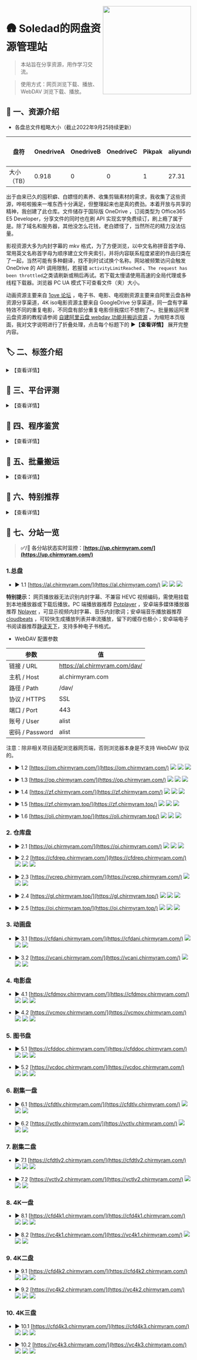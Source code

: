<img align="right" width="240" src="https://gcore.jsdelivr.net/gh/ChirmyRam/ChirmyRam-OneDrive-Repository/odlogo.png">

# 🛖 Soledad的网盘资源管理站

> 本站旨在分享资源，用作学习交流。

> 使用方式：网页浏览下载、播放、WebDAV 浏览下载、播放。

## 🎤 一、资源介绍

- 各盘总文件粗略大小（截止2022年9月25持续更新）

|盘符|OnedriveA|OnedriveB|OnedriveC|Pikpak|aliyundrive|待添加|待添加|待添加|待添加|
|-|-|-|-|-|-|-|-|-|-|
|大小（TB）|0.918|0|0|1|27.31|0|0|0|0|

出于由来已久的囤积癖、白嫖怪的素养、收集剪辑素材的需求，我收集了这些资源，哗啦啦搬来一堆东西十分满足，但整理起来也是真的费劲。本着开放与共享的精神，我创建了此仓库。文件储存于国际版 OneDrive ，订阅类型为 Office365 E5 Developer，分享文件的同时也在刷 API 实现玄学免费续订，刷上瘾了属于是。除了域名和服务器，其他没怎么花钱，老白嫖怪了，当然所花的精力没法估量。

影视资源大多为内封字幕的 mkv 格式，为了方便浏览，以中文名称拼音首字母、常用英文名称首字母为顺序建立文件夹索引，并将内容联系程度紧密的作品归类在了一起，当然可能有多种翻译，找不到时试试换个名称。网站被频繁访问会触发 OneDrive 的 API 调用限制，若报错 `activityLimitReached` 、`The request has been throttled`之类请刷新或稍后再试。若下载太慢请使用高速的全局代理或多线程下载器。浏览器 PC UA 模式下可查看文件（夹）大小。

动画资源主要来自 [1ove 论坛](https://www.qian.blue/archives/1ove-club.html) ，电子书、电影、电视剧资源主要来自阿里云盘各种资源分享渠道，4K iso电影资源主要来自 GoogleDrive 分享渠道，同一盘有字幕特效不同的重复电影，不同盘有部分重复电影但我摆烂不想剔了~。批量搬运阿里云盘资源的教程请参阅 [自建阿里云盘 webdav 功能并搬运资源](https://www.chirmyram.top/archives/aliyunwebdav) 。为缩短本页版面，我对文字说明进行了折叠处理，点击每个标题下的 **▶【查看详情】** 展开完整内容。

## 🏷️ 二、标签介绍

<details>
  <summary>【查看详情】</summary>

### 1. 盘符介绍

不同的OneDrive目录程序所能挂载账户数量不尽相同，而我又不忍舍弃，所以部分网站同时挂载了九个盘，部分只挂载了一个盘。当然 **Root** 这个盘符是对网站整体九个盘抽象而言的，并不存在这样一个OneDrive账户。

- ![](https://img.shields.io/badge/Root-orange) 总盘 ：同时挂载以下就九个盘。
- ![](https://img.shields.io/badge/Rep-orange) 仓库盘 ：存放杂七杂八的资源。
- ![](https://img.shields.io/badge/Ani-orange) 动画盘 ：存放动画。
- ![](https://img.shields.io/badge/Mov-orange) 电影盘 ：存放电影、纪录片。
- ![](https://img.shields.io/badge/Doc-orange) 图书盘 ：存放电子书。
- ![](https://img.shields.io/badge/Tlv1-orange) 剧集一盘 ：存放亚洲电视剧。
- ![](https://img.shields.io/badge/Tlv2-orange) 剧集二盘 ：存放欧美电视剧。
- ![](https://img.shields.io/badge/4K1-orange) 4K一盘 ：存放 4K iso 电影。
- ![](https://img.shields.io/badge/4K2-orange) 4K二盘 ：存放 4K iso 电影。
- ![](https://img.shields.io/badge/4K3-orange) 4K三盘 ：存放 4K iso 电影。

### 2. 标签介绍

绿色标签为**部署平台**，黑色蓝色标签为部署所用的**程序工具**，橙色标签为**挂载盘符**。可点击标签直接访问相关官网，程序软件均有部署教程。

以 [![](https://img.shields.io/badge/CFW-brightgreen?&style=flat)](https://www.cloudflare.com/zh-cn/) [![](https://img.shields.io/github/stars/qkqpttgf/OneManager-cfworkerskv?style=flat&label=star)](https://github.com/qkqpttgf/OneManager-cfworkerskv) [![](https://img.shields.io/badge/Root-orange?&style=flat)](https://com.chirmyram.com/) 为例，意为在 **CFW** 上使用 **OneManager** 挂载了**九个盘**。

</details>

## 🛫 三、平台评测

<details>
  <summary>【查看详情】</summary>

首先引入两个概念：SaaS ， PaaS。
SaaS ，Software-as-a-Service ，意为软件即服务。平台为用户提供软件部署、托管服务，用户不必自己配置。
PaaS ，Platform as a Service ，意为平台即服务。平台为用户提供软件开发、运行环境等整套服务，侧重于开发。

这是我的浅薄理解，当然在这里也不必深入理解、甚至还会混为一谈，介绍它俩是为了方便在谷歌搜索相关内容，同义搜索词还有 free cloud container 、free cloud hosting 等等。只需要知道这些平台都有一个共同的特点：用户可以将程序项目放到云服务平台持续运行，平台已经预先提供了相应的运行环境。

为了方便这里就简称云平台了，以此来看，如[腾讯云函数](https://cloud.tencent.com/product/scf/)之类的已经是为众多折腾玩家所周知。部署方式多为从 github 仓库拉取源码、使用CLI命令行工具从本地上传源码等，大多为 docker 容器服务构建，即源码等东西放进去就没法修改或取不出来，不同于 VPS 具有完整的 Linux 环境，这些云平台的环境都是指定的，选则后除非删除否则无法自由更改。这类云平台在国内较少，就那几大云服务商的云函数，限制比较多，国外倒是多如牛毛，这里有一个别人总结的、为开发者提供一定免费额度服务的平台 [free-for-dev](https://github.com/ripienaar/free-for-dev) ，点进每个平台应直奔 Price 页面看价格套餐。薅羊毛必备，我上穷碧落下黄泉尝试了好几家，实在折腾得够呛。

|平台|性质|免费额度|主要限制|部署方式|自定义域名|
|-|-|-|-|-|-|
|[vercel](https://vercel.com/)|静态网页服务|每月总计100G流量|每天部署100次；部署的网站被访问过多会发邮件警告封号|拉取 github 仓库； CLI 命令行工具|通过 CNAME 解析自定义域名；自动生成 SSL 证书；自动重定向至 https|
|[glitch](https://glitch.com/)|静态网页服务|每月总计1000小时|超30分钟不活跃将休眠|拉取 github 仓库|通过 CNAME 解析自定义域名；自动生成 SSL 证书；自动重定向至 https|
|[netlify](https://www.netlify.com/)|静态网页服务|每月总计100G流量；每月总计构建300分钟；站点数量无限|只能同时构建1个实例|拉取 github 仓库；CLI 命令行工具|通过 CNAME 解析自定义域名；自动生成 SSL 证书；自动重定向至 https|
|[okteto](https://okteto.com/)|虚拟化容器服务|最大部署10个实例|每日重置数据；容易封号|拉取 github 仓库；docker 命令；CLI 命令行工具|免费版不支持，自行反代|
|[railway](https://railway.app/)|虚拟化容器服务|每月5美刀|需要已注册90天的 github 账户来注册它、风控较严|拉取 github 仓库；CLI 命令行工具|通过 CNAME 解析自定义域名；自动生成 SSL 证书|
|[fly.io](https://fly.io/)|虚拟化容器服务|每月总计2340小时；160G流量|绑卡可得（绑卡无扣款）；各地区流量额度不同|CLI 命令行工具|通过 CNAME 解析自定义域名；自动生成 SSL 证书；不会重定向至 https|
|[render](https://render.com/)|虚拟化容器服务|静态网页每月100G流量； Web 服务每月总计750小时|绑卡可得（绑卡会扣款）； Web 服务超15分钟不活跃将休眠并重置数据； Web 服务随时重置并丢失数据|拉取 github 仓库|通过 CNAME 解析自定义域名；自动生成 SSL 证书；自动重定向至 https|
|[koyeb](https://www.koyeb.com/)|虚拟化容器服务|2个实例|注册需要等待审核；实例会重启丢失数据|拉取 github 仓库； docker 命令； CLI 命令行工具|通过 CNAME 解析自定义域名；自动生成 SSL 证书；不会重定向至 https|
|[replit](https://replit.com/)|IDE 服务|500M储存空间；500M RAM；0.2 - 0.5 vCPUs|IDE 终端无 root 权限；实例不活跃将休眠；强制公开实例文件|拉取 github 仓库； IDE 终端执行|通过 CNAME 解析自定义域名；自动生成 SSL 证书；自动重定向至 https|
|[goorm](https://ide.goorm.io/)|容器 IDE 服务|5个实例；持续运行1个实例不休眠|只能同时运行一个实例；一个实例最多开放3个端口映射|IDE 终端执行|免费版不支持，自行反代|
|[northflank](https://northflank.com/)|虚拟化容器服务|2个实例|绑卡可得（绑卡无扣款）|拉取 github 仓库中 Dockerfile 或源码；拉取docker镜像； CLI 命令行工具|通过 CNAME 解析自定义域名；自动生成 SSL 证书；自动重定向至 https|
|[cloudflare](https://www.cloudflare.com/zh-cn/)|域名综合服务| CFW 请求10W次/天； CFP 请求10W次/天|自定义域名必须更改域名 NS 至 cloudflare|CFW 为手动填写代码或从 github 仓库拉取； CFP 为从 github 仓库拉取代码、上传本地文件、CLI 命令行工具|CFP 可反代CFW；通过 CNAME 解析自定义域名；自动生成 SSL 证书；自动重定向至 https|

解读：

- 简介：，否则再次唤醒丢失数据超级麻烦，一夜回到解放前。

- 虚拟化容器服务：会休眠的容器平台非常容易丢数据，即恢复到部署后的初始状态，期间的任何更改被还原，不适合拿来搭经常变动的东西，比如挂载 OneDrive 就需会经常刷新 refresh token ，使用免费的云数据库平台可以有效解决重置数据的问题，前提是这些项目支持使用数据库而且数据量不能太大，如 MySQL 云数据库 [db4free](https://db4free.net/) 、PostgreSQL 云数据库 [ElephantSQL](https://www.elephantsql.com/) 、MongoDB 云数据库 [MongoDB](https://www.mongodb.com/) 。除此之外也适合部署即搭即用的项目，比如代理节点、解析下载工具、静态网页服务等测试项目。

- [fly.io](https://fly.io/)  ：Dockerfile 兼容性较差，别家都能用的 Dockerfile 在它这里总是报错无法成功部署。搭建代理节点收费。

- 绑卡：部分平台需要绑定国外信用卡才能获得或提升额度。可用虚拟信用卡过审核，绑卡若有扣款会在几天后返还，若无扣款但会验证信用卡真实性，随机生成的信息无法过审。

- CFW 、 CFP ：即 Cloudflare Workers 、Cloudflare Pages，前者托管 JavaScript 网页，后者为托管静态网页。我很看重自定义域名、https ，如你所见我的所有分站都是自己的域名且自动重定向到了 https 。我更喜欢通过 CNAME 解析来自定义域名，否则就用 CFP 反代。

- TOS ：网站底部或文档中的 Terms of Service ，即服务条款，各平台都会封禁搭建离线下载、群发垃圾邮件、色情暴力等服务，均属滥用范畴违反服务条款，较多平台也会封禁代理服务。提前排个雷，我已被这俩平台封了大小号（很多平台我注册了多个号都没事）：
[okteto](https://okteto.com/)：大号搭建 qBittorrent 下 bt ，倒是不冤，以身试法。不过这家封号真的喜怒无常，不只我有这种情况，我自认为小号搭的东西没有违反 TOS 也给封了。
[railway](https://railway.app/)：被封原因为注册多个账户，这个就很冤了，我就因为梯子速度太慢换了个节点多刷新了几次就给 ban 了。索性当场注册个小号也还是没了。

- 安卓：个别分站有 [![](https://img.shields.io/badge/Android-brightgreen?&style=flat)](https://f-droid.org/packages/com.termux/) 标签，这是我将退役的华为畅享 6 折腾成为服务器后搭建的，物尽其用榨干最后一滴价值，就不再列入表中了。装上软件 [Termux](https://f-droid.org/packages/com.termux/) ，在 [Termux](https://f-droid.org/packages/com.termux/) 里面装上精简 [Centos8](https://f-droid.org/zh_Hans/packages/exa.lnx.a/) 子系统，连环套娃，然后使用内网穿透的方式搭建网站，所以失联是家常便饭，稳定性随缘。我部署了很多具有试玩性质的项目，更多部署经验参阅 [将手机内网穿透当作服务器并运行了几个项目](https://www.chirmyram.top/archives/phoneserver) 。

</details>

## 🔣 四、程序鉴赏

<details>
  <summary>【查看详情】</summary>

挑选目录程序，我首先考虑能否在云托管平台一键部署，再考虑在 VPS 上部署，如果云平台无法部署、VPS 部署麻烦，就只能舍弃了，还考虑是否支持自动刷新 refresh token ，token 有效期三个月，毕竟重新获取一次还是挺麻烦的。我尤其偏爱利用 Golang 编写的程序，单个二进制文件直接执行、nginx 反代、supervisor 实现后台运行并守护进程，一条龙直接带走，也不需要考虑运行环境、依赖库、版本问题。

|程序|语言|运行环境|多账户|搜索范围|WebDAV|美化程度|
|-|-|-|-|-|-|-|
|[alist](https://github.com/Xhofe/alist)|Golang|直接运行|√|×|服务端（访客账号为只读权限）、客户端|自定义|
|OneManager（[PHP](https://github.com/qkqpttgf/OneManager-php)、[CFW](https://github.com/qkqpttgf/OneManager-cfworkerskv)）|PHP、JavaScript|PHP、CFW|√|×|×|多主题|
|[OneIndex](https://github.com/motao123/oneindex)|PHP|PHP（composer ）|×|×|×|多主题|
|[FODI](https://github.com/vcheckzen/FODI)|JavaScript，HTML|CFW，Web|×|×|×|简约|
|[onedrive-vercel-index](https://github.com/spencerwooo/onedrive-vercel-index)|TypeScript|Vercel|×|×|×|简约|
|[gonelist](https://github.com/gonelist/gonelist)|Golang|直接运行|×|全盘|服务端（尚不完善）|简约|
|[sharelist](https://github.com/reruin/sharelist/tree/0.1)|JavaScript|nodejs|√|×|服务端（只读）、客户端|简约|
|[zfile](https://github.com/zhaojun1998/zfile)|Java|Java|√|×|客户端|简约|
|[OLAINDEX](https://github.com/WangNingkai/OLAINDEX)|PHP|PHP（composer ）|√|当前目录|×|多主题|
|[PanIndex](https://github.com/libsgh/PanIndex)|Golang|直接运行|√|全盘|客户端|多主题|
|[onepoint](https://github.com/ukuq/onepoint)|JavaScript|nodejs、CFW|√|×|×|简约|
|[YukiDrive](https://github.com/YukiCoco/YukiDrive)|C#|直接运行|√|×|×|简约|
|[PyOne](https://github.com/abbeyokgo/PyOne)|Python|Python3、Redis、MongoDb（Aria2）|√|×|×|简约|
|CuteOne（[Python](https://github.com/Hackxiaoya/CuteOne)、[PHP](https://github.com/Hackxiaoya/CuteOneP)）|Python、PHP|Python3, MySQL, MongoDb、PHP（composer ）|√|全盘|×|简约|
|[JustList](https://github.com/txperl/JustList)|Python|Python3|√|全盘|×|简约|
|[OneList](https://github.com/MoeClub/OneList)|Python、Golang|Python3、直接运行|√|×|×|简约|
|[nextlist](https://github.com/lixiaofei123/nextlist)|Golang|直接运行，MySQL|√|×|×|简约|

解读：

- 简介：此表根据我的偏好习惯总结而来，我体验过上面大部分程序，差不多摸清了性质。更多细节请仔细阅读程序作者的介绍。如部分程序支持多账户挂载，多账户不单指 OneDrive 账户，还有国内外其他网盘、对象储存空间、文件传输协议。美化程度中多主题指程序内置预设好的多个主题，其他选项意为无法切换主题或自己修改代码切换主题。

- 全盘搜索：OneDrive 本身提供的全盘搜索 API 极为拉跨，程序要实现全盘搜索，一般首先会检索 OneDrive 中所有文件，在搭建环境中生成索引数据库，少量文件体验当然极为顺畅，但对于储存了海量文件的 OneDrive 简直是灾难，检索一遍极其耗费时间、检索结果不全造成大量空目录、触发 OneDrive API 调用限制导致网站崩溃、文件更新后无法及时跟进。故弃用。而 [gonelist](https://github.com/gonelist/gonelist) 则搭在手机上试玩。

- 运行环境： CFW 指 cloudflare workers ，和运行环境 vercel 一样，都是专为这些云托管平台而设计，因此直接将平台当做运行环境。[PyOne](https://github.com/abbeyokgo/PyOne) 的运行环境中有 Aria2 ，是因为它支持离线下载到 OneDrive ，这是一个可选功能，按需安装。

- WebDAV ：表中所指的 WebDAV 有两种情况。服务端：本程序 → 第三方，被第三方程序挂载，在第三方程序操作本程序的文件；客户端：第三方 → 本程序，挂载第三方 WebDAV 服务到本程序，在本程序操作第三方的文件。

- [alist](https://github.com/Xhofe/alist) ：可以使用免费的远程云数据库将其部署至 [render](https://render.com/) 等PAAS平台，参照项目 [alist-render](https://github.com/alist-org/alist-render) ，在应用休眠后再次唤醒不会丢失数据。需要注意的是：在 [render](https://render.com/) 上部署后无法使用 WebDAV 功能。

- [OneIndex](https://github.com/motao123/oneindex) ：原仓库已被作者删除，我用的是众多魔改分支中的一个，看图模式来自[闲得没事做改了一下 oneindex 的看图模式](https://www.hostloc.com/thread-484078-1-1.html)，评论系统来自 [oneindex网盘添加gitalk评论系统](https://iwalyou.com/515.html) ，主题美化来自[自带主题 nexmoe 的美化修改](https://github.com/Zisbusy/OneIndex-theme)。除此之外还有其他较为有特色的魔改版：[oneindex-j](https://github.com/jialezi/oneindex-j) 支持挂载国际版 Sharepoint 、世纪互联 OneDrive 及 Sharepoint ， 但仍只支持挂载一个账户；[OneindexN](https://github.com/xieqifei/OneindexN) 支持全盘搜索、aria2 离线下载，全局搜索为onedrive官方返回的结果，搜索结果并不准确；[OneindexM](https://github.com/Mintimate/OneindexM) 在 [OneindexN](https://github.com/xieqifei/OneindexN) 的基础上进行了修复和优化。

- [FODI](https://github.com/vcheckzen/FODI) ：前后端分离，后端部署于 CFW ，前端部署于 CFP ，也可部署于其他静态网站云平台或 VPS 主机，初次加载较慢需要数秒，加载完毕后就像在本地浏览文件一样，体验相当丝滑。

- [sharelist](https://github.com/reruin/sharelist/tree/0.1) ：表中所列出的是0.1版本，非最新版，0.1存在较多致命 bug ，如挂载账户超过1个所有账户的路径都会指向同一个，使用 WebDAV 播放视频时间一长就会导致整个网站变为所播放视频视频的直链，相当令人头痛，曾尝试搭建分站来解决问题，同时运行多个 nodejs 进程也很不方便，迫于是当时发现唯一支持挂载网盘为 WebDAV 只读功能的程序，就一直用着，憋得慌。而新版目前仍在开发中，文档也不完善，而且新版的 bug 还是巨多。直到遇见 [alist](https://github.com/Xhofe/alist) ，完美的解决了问题，同时挂载多个盘也实现了 WebDAV 只读，立马弃用 [sharelist](https://github.com/reruin/sharelist/tree/0.1) 。

</details>

## 🚀 五、批量搬运

<details>
  <summary>【查看详情】</summary>

> 使用原始的批量下载工具进行下载也行，不过更推荐认识一下 [Rclone](https://rclone.org/) 。

[Rclone](https://rclone.org/) 是一个支持多种云储存平台、国外云盘、储存协议的命令行工具，兼容 OneDrive 独特的 WebDAV 功能，自行搜索挂载教程。分享资源时登录 OneDrive 网页端，管理资源文件夹的访问权限，赋予同域内空白账户（无任何订阅许可证）为**可查看**权限，即**只读权限**，使用 [Rclone](https://rclone.org/) 配置该空白账户及资源文件夹链接，自动加密空白账户密码，既可共享出来批量搬运资源，又能：限制文件操作权限、避免泄露密码、避免没有创建 API 权限的尴尬、不会出现 refresh token 过期。直接在 [Rclone](https://rclone.org/) 配置文件中填入下述配置，不能再逐步配置，再次配置会导致已被加密后的密码文本被再次加密， [Rclone](https://rclone.org/) 无法识别真实密码报错。配置名 `[rep]` 即为盘符名，在 [Rclone](https://rclone.org/) 中称为 `remote` 。

[Rclone](https://rclone.org/) 还有相对简便易用的图形界面程序 [RcloneBrowser](https://github.com/kapitainsky/RcloneBrowser/releases) ，如果命令行用起来不太顺手可以试试。下载核心程序 [Rclone](https://rclone.org/downloads/) 解压，下载图形界面程序 [RcloneBrowser](https://github.com/kapitainsky/RcloneBrowser/releases)  安装。新建一个 `rclone.conf` 文本文件，将下述配置文件复制进去。在图形程序中，点击左上角 `file` → `preferences` ， `rclone location` 选择解压出的 rclone 核心主程序 `rclone.exe` ， `rclone.conf location` 选择新建的 `rclone.conf` 文件。回到图形程序界面点击左下角 `refresh` 刷新出配置，最后就可以浏览文件批量下载了，在顶部第二行 `Jobs` 中查看传输进程。

- [Rclone](https://rclone.org/) 配置文件

```
[rep]
type = webdav
url = https://chirmyram-my.sharepoint.com/personal/pub_chirmyram_top/Documents/
vendor = sharepoint
user = share@chirmyram.top
pass = 25es9-8BHYf1mDzSSaqMPBDAj3JjGh-95bjeWQ
```

```
[ani]
type = webdav
url = https://chirmyram-my.sharepoint.com/personal/ani_chirmyram_top/Documents/
vendor = sharepoint
user = share@chirmyram.top
pass = 25es9-8BHYf1mDzSSaqMPBDAj3JjGh-95bjeWQ
```

```
[mov]
type = webdav
url = https://chirmyram-my.sharepoint.com/personal/mov_chirmyram_top/Documents/
vendor = sharepoint
user = share@chirmyram.top
pass = 25es9-8BHYf1mDzSSaqMPBDAj3JjGh-95bjeWQ
```

```
[doc]
type = webdav
url = https://chirmyram-my.sharepoint.com/personal/doc_chirmyram_top/Documents/
vendor = sharepoint
user = share@chirmyram.top
pass = 25es9-8BHYf1mDzSSaqMPBDAj3JjGh-95bjeWQ
```

```
[tlv1]
type = webdav
url = https://chirmyram-my.sharepoint.com/personal/tlv_chirmyram_top/Documents/
vendor = sharepoint
user = share@chirmyram.top
pass = 25es9-8BHYf1mDzSSaqMPBDAj3JjGh-95bjeWQ
```

```
[tlv2]
type = webdav
url = https://chirmyram-my.sharepoint.com/personal/tlv2_chirmyram_top/Documents/
vendor = sharepoint
user = share@chirmyram.top
pass = 25es9-8BHYf1mDzSSaqMPBDAj3JjGh-95bjeWQ
```

```
[4k1]
type = webdav
url = https://qimilan-my.sharepoint.com/personal/4k1_2_chirmyram_top/Documents/
vendor = sharepoint
user = share@2.chirmyram.top
pass = 25es9-8BHYf1mDzSSaqMPBDAj3JjGh-95bjeWQ
```

```
[4k2]
type = webdav
url = https://qimilan-my.sharepoint.com/personal/4k2_2_chirmyram_top/Documents/
vendor = sharepoint
user = share@2.chirmyram.top
pass = 25es9-8BHYf1mDzSSaqMPBDAj3JjGh-95bjeWQ
```

```
[4k3]
type = webdav
url = https://qimilan-my.sharepoint.com/personal/4k3_2_chirmyram_top/Documents/
vendor = sharepoint
user = share@2.chirmyram.top
pass = 25es9-8BHYf1mDzSSaqMPBDAj3JjGh-95bjeWQ
```

```
[root]
type = webdav
url = https://al.chirmyram.com/dav/
vendor = other
user = alist
pass = kCJQSyuVJDmwgI0BM60Mtum8VGnI
```

最后一个配置文件由我用 [alist](https://github.com/Xhofe/alist) 自建，其余为 OneDrive 官方，自建远不如微软官方的稳定。 [alist](https://github.com/Xhofe/alist) 挂载网盘后能将已挂载的网盘转化为 WebDAV 服务提供给第三方管理器来浏览文件，由 OneDrive 转化而来的 WebDAV 挂载到第三方后批量搬运不会消耗自建服务器的流量，且访客账号对文件为**只读**权限，即只能读取无法操作，实属理想的公共 WebDAV 服务。更多实现 OneDrive WebDAV 的方式请参考我的博客文章[让 OneDrive 实现 WebDAV 服务](https://www.chirmyram.top/archives/onedrivewebdav) 。 

OneDrive 商业版本身不支持目前通行的 WebDAV 协议，但它确实有比较特殊的 WebDAV 功能。以我的 E5 OneDrive 登录后首页根目录地址为例：
```
https://chirmyram-my.sharepoint.com/personal/pub_chirmyram_top/_layouts/15/onedrive.aspx
```
则其对应的 WebDAV 链接为：
```
https://chirmyram-my.sharepoint.com/personal/pub_chirmyram_top/Documents/
```
观察其特点可发现，将末尾的 `/_layouts/15/onedrive.aspx` 替换为 `/Documents/` 就可以了。末尾 /Documents/ 即为 OneDrive 根目录，也可在其后继续添加子目录。建议分批次少量搬运，否则我修改部分资源的时候会导致搬运任务出错，前功尽弃。两个网盘对拷不会占用本地储存空间，流量还是烧的自己的，而且是双倍流量，可能部分 VPS 商家不会计算进入VPS 的入网流量。

</details>

## 🌟 六、特别推荐

<details>
  <summary>【查看详情】</summary>

酒香还怕巷子深，有部分资源初具规模但体积不够大（同类资源未超过5T），没有独立存放到一个盘上，而是杂七杂八散落在了仓库盘，不方便查找，于是在这里特别推荐。若链接无法访问请在第七章分站中按相同路径查找。

1. [欧路词典库](https://al.chirmyram.com/rep/Doc/%E6%AC%A7%E8%B7%AF%E8%AF%8D%E5%85%B8%E5%BA%93)

共25本英语词典，含离线语音文件，排版精美，与纸质版一致。

2. [音乐](https://al.chirmyram.com/rep/Music)

周杰伦全套 、许嵩全套、部分ACG音乐及其他杂七杂八我喜欢听的歌，能下到无损的均为无损，内嵌专辑封面、歌词。

3. [软件合集](https://al.chirmyram.com/rep/PC/sof)

包含由 [@vposy](https://weibo.com/u/1112829033) 修改的 Adobe 全家桶、 [NextITellYou](https://next.itellyou.cn/) 整站 Windows 官方镜像文件（截止2021-12-21）、[软件安装管家](https://mp.weixin.qq.com/s/3uYhgpRpkfo2hBNhuW-zpw)微信公众号软件目录整套软件（截止21年12月Win版），当然第一部分装机必备里面烂大街的软件没有搬。

</details>

## 📂 七、分站一览

> **✅/🔴  各分站状态实时监控：[https://up.chirmyram.com/](https://up.chirmyram.com/)**

### 1.总盘

- ▶ 1.1 [https://al.chirmyram.com/](https://al.chirmyram.com/) [![](https://img.shields.io/badge/Northflank-brightgreen?&style=flat)](https://northflank.com/) [![](https://img.shields.io/github/stars/Xhofe/alist?style=flat&label=star)](https://github.com/Xhofe/alist) [![](https://img.shields.io/badge/Root-orange?&style=flat)](https://al.chirmyram.com/)

**特别提示：** 网页播放器无法识别内封字幕、不兼容 HEVC 视频编码，需使用挂载到本地播放器或下载后播放。PC 端播放器推荐 [Potplayer](https://potplayer.daum.net/?lang=zh_CN) ，安卓端多媒体播放器推荐 [Nplayer](https://al.chirmyram.com/rep/Android/%E8%B0%B7%E6%AD%8C%E5%95%86%E5%BA%97/nPlayer_1.7.7.7_191219.apk) ，可显示视频内封字幕、音乐内封歌词；安卓端音乐播放器推荐 [cloudbeats](https://al.chirmyram.com/rep/Android/%E8%B0%B7%E6%AD%8C%E5%95%86%E5%BA%97/CloudBeats_1.8.4.apk) ，可较快生成播放列表并串流播放，留下的缓存也极小；安卓端电子书阅读器推荐[静读天下](https://al.chirmyram.com/rep/Android/%E8%B0%B7%E6%AD%8C%E5%95%86%E5%BA%97/Moon_Reader_Pro-v7.0_build_700005-M.apk)，支持多种电子书格式。
- WebDAV 配置参数

|参数|值|
|-|-|
|链接 / URL|https://al.chirmyram.com/dav/|
|主机 / Host|al.chirmyram.com|
|路径 / Path|/dav/|
|协议 / HTTPS|SSL|
|端口 / Port|443|
|账号 / User|alist|
|密码 / Password|alist|

注意：除非相关项目适配浏览器网页端，否则浏览器本身是不支持 WebDAV 协议的。

- ▶ 1.2 [https://om.chirmyram.com/](https://om.chirmyram.com/) [![](https://img.shields.io/badge/Euserv-brightgreen?&style=flat)](https://euserv.com/) [![](https://img.shields.io/github/stars/qkqpttgf/OneManager-php?style=flat&label=star)](https://github.com/qkqpttgf/OneManager-php) [![](https://img.shields.io/badge/Root-orange?&style=flat)](https://om.chirmyram.com/)

- ▶ 1.3 [https://op.chirmyram.com/](https://op.chirmyram.com/) [![](https://img.shields.io/badge/Goorm-brightgreen?&style=flat)](https://ide.goorm.io/)  [![](https://img.shields.io/github/stars/ukuq/onepoint?style=flat&label=star)](https://github.com/ukuq/onepoint) [![](https://img.shields.io/badge/Root-orange?&style=flat)](https://op.chirmyram.com/)

- ▶ 1.4 [https://zf.chirmyram.com/](https://zf.chirmyram.com/) [![](https://img.shields.io/badge/Northflank-brightgreen?&style=flat)](https://northflank.com/) [![](https://img.shields.io/github/stars/zhaojun1998/Zfile?style=flat&label=star)](https://github.com/zhaojun1998/Zfile) [![](https://img.shields.io/badge/Root-orange?&style=flat)](https://zf.chirmyram.com/)

- ▶ 1.5 [https://zf.chirmyram.top/](https://zf.chirmyram.top/) [![](https://img.shields.io/badge/Android-brightgreen?&style=flat)](https://f-droid.org/packages/com.termux/) [![](https://img.shields.io/github/stars/zhaojun1998/Zfile?style=flat&label=star)](https://github.com/zhaojun1998/Zfile) [![](https://img.shields.io/badge/Root-orange?&style=flat)](https://zf.chirmyram.top/)

- ▶ 1.6 [https://oli.chirmyram.top/](https://oli.chirmyram.top/) [![](https://img.shields.io/badge/Android-brightgreen?&style=flat)](https://f-droid.org/packages/com.termux/) [![](https://img.shields.io/github/stars/WangNingkai/OLAINDEX?style=flat&label=star)](https://github.com/WangNingkai/OLAINDEX) [![](https://img.shields.io/badge/Root-orange?&style=flat)](https://oli.chirmyram.top/)

### 2. 仓库盘

- ▶ 2.1 [https://oi.chirmyram.com/](https://oi.chirmyram.com/) [![](https://img.shields.io/badge/Euserv-brightgreen?&style=flat)](https://euserv.com/) [![](https://img.shields.io/github/stars/motao123/oneindex?style=flat&label=star)](https://github.com/motao123/oneindex) [![](https://img.shields.io/badge/Rep-orange?&style=flat)](https://oi.chirmyram.com/)

- ▶ 2.2 [https://cfdrep.chirmyram.com/](https://cfdrep.chirmyram.com/) [![](https://img.shields.io/badge/CFW_CFP-brightgreen?&style=flat)](https://www.cloudflare.com/zh-cn/) [![](https://img.shields.io/github/stars/vcheckzen/FODI?style=flat&label=star)](https://logi.im/back-end/fodi-on-cloudflare.html) [![](https://img.shields.io/badge/Rep-orange?&style=flat)](https://cfdrep.chirmyram.com/)

- ▶ 2.3 [https://vcrep.chirmyram.com/](https://vcrep.chirmyram.com/) [![](https://img.shields.io/badge/Vercel-brightgreen?&style=flat)](https://vercel.com/) [![](https://img.shields.io/github/stars/spencerwooo/onedrive-vercel-index?style=flat&label=star)](https://github.com/spencerwooo/onedrive-vercel-index) [![](https://img.shields.io/badge/Rep-orange?&style=flat)](https://vcrep.chirmyram.com/)

- ▶ 2.4 [https://gl.chirmyram.top/](https://gl.chirmyram.top/) [![](https://img.shields.io/badge/Android-brightgreen?&style=flat)](https://f-droid.org/packages/com.termux/) [![](https://img.shields.io/github/stars/gonelist/gonelist?style=flat&label=star)](https://github.com/gonelist/gonelist) [![](https://img.shields.io/badge/Rep-orange?&style=flat)](https://gl.chirmyram.top/)

- ▶ 2.5 [https://oi.chirmyram.top/](https://oi.chirmyram.top/) [![](https://img.shields.io/badge/Android-brightgreen?&style=flat)](https://f-droid.org/packages/com.termux/) [![](https://img.shields.io/github/stars/motao123/oneindex?style=flat&label=star)](https://github.com/motao123/oneindex) [![](https://img.shields.io/badge/Rep-orange?&style=flat)](https://oi.chirmyram.top/)

### 3. 动画盘

- ▶ 3.1 [https://cfdani.chirmyram.com/](https://cfdani.chirmyram.com/) [![](https://img.shields.io/badge/CFW_CFP-brightgreen?&style=flat)](https://www.cloudflare.com/zh-cn/) [![](https://img.shields.io/github/stars/vcheckzen/FODI?style=flat&label=star)](https://logi.im/back-end/fodi-on-cloudflare.html) [![](https://img.shields.io/badge/Ani-orange?&style=flat)](https://cfdani.chirmyram.com/)

- ▶ 3.2 [https://vcani.chirmyram.com/](https://vcani.chirmyram.com/) [![](https://img.shields.io/badge/Vercel-brightgreen?&style=flat)](https://vercel.com/) [![](https://img.shields.io/github/stars/spencerwooo/onedrive-vercel-index?style=flat&label=star)](https://github.com/spencerwooo/onedrive-vercel-index) [![](https://img.shields.io/badge/Ani-orange?&style=flat)](https://vcani.chirmyram.com/)

### 4. 电影盘

- ▶ 4.1 [https://cfdmov.chirmyram.com/](https://cfdmov.chirmyram.com/) [![](https://img.shields.io/badge/CFW_CFP-brightgreen?&style=flat)](https://www.cloudflare.com/zh-cn/) [![](https://img.shields.io/github/stars/vcheckzen/FODI?style=flat&label=star)](https://logi.im/back-end/fodi-on-cloudflare.html) [![](https://img.shields.io/badge/Mov-orange?&style=flat)](https://cfdmov.chirmyram.com/)

- ▶ 4.2 [https://vcmov.chirmyram.com/](https://vcmov.chirmyram.com/) [![](https://img.shields.io/badge/Vercel-brightgreen?&style=flat)](https://vercel.com/) [![](https://img.shields.io/github/stars/spencerwooo/onedrive-vercel-index?style=flat&label=star)](https://github.com/spencerwooo/onedrive-vercel-index) [![](https://img.shields.io/badge/Mov-orange?&style=flat)](https://vcmov.chirmyram.com/)

### 5. 图书盘

- ▶ 5.1 [https://cfddoc.chirmyram.com/](https://cfddoc.chirmyram.com/) [![](https://img.shields.io/badge/CFW_CFP-brightgreen?&style=flat)](https://www.cloudflare.com/zh-cn/) [![](https://img.shields.io/github/stars/vcheckzen/FODI?style=flat&label=star)](https://logi.im/back-end/fodi-on-cloudflare.html) [![](https://img.shields.io/badge/Doc-orange?&style=flat)](https://cfddoc.chirmyram.com/)

- ▶ 5.2 [https://vcdoc.chirmyram.com/](https://vcdoc.chirmyram.com/) [![](https://img.shields.io/badge/Vercel-brightgreen?&style=flat)](https://vercel.com/) [![](https://img.shields.io/github/stars/spencerwooo/onedrive-vercel-index?style=flat&label=star)](https://github.com/spencerwooo/onedrive-vercel-index) [![](https://img.shields.io/badge/Doc-orange?&style=flat)](https://vcdoc.chirmyram.com/)

### 6. 剧集一盘

- ▶ 6.1 [https://cfdtlv.chirmyram.com/](https://cfdtlv.chirmyram.com/) [![](https://img.shields.io/badge/CFW_CFP-brightgreen?&style=flat)](https://www.cloudflare.com/zh-cn/) [![](https://img.shields.io/github/stars/vcheckzen/FODI?style=flat&label=star)](https://logi.im/back-end/fodi-on-cloudflare.html) [![](https://img.shields.io/badge/Tlv-orange?&style=flat)](https://cfdtlv.chirmyram.com/)

- ▶ 6.2 [https://vctlv.chirmyram.com/](https://vctlv.chirmyram.com/) [![](https://img.shields.io/badge/Vercel-brightgreen?&style=flat)](https://vercel.com/) [![](https://img.shields.io/github/stars/spencerwooo/onedrive-vercel-index?style=flat&label=star)](https://github.com/spencerwooo/onedrive-vercel-index) [![](https://img.shields.io/badge/Tlv-orange?&style=flat)](https://vctlv.chirmyram.com/)

### 7. 剧集二盘

- ▶ 7.1 [https://cfdtlv2.chirmyram.com/](https://cfdtlv2.chirmyram.com/) [![](https://img.shields.io/badge/CFW_CFP-brightgreen?&style=flat)](https://www.cloudflare.com/zh-cn/) [![](https://img.shields.io/github/stars/vcheckzen/FODI?style=flat&label=star)](https://logi.im/back-end/fodi-on-cloudflare.html) [![](https://img.shields.io/badge/Tlv2-orange?&style=flat)](https://cfdtlv2.chirmyram.com/)

- ▶ 7.2 [https://vctlv2.chirmyram.com/](https://vctlv2.chirmyram.com/) [![](https://img.shields.io/badge/Vercel-brightgreen?&style=flat)](https://vercel.com/) [![](https://img.shields.io/github/stars/spencerwooo/onedrive-vercel-index?style=flat&label=star)](https://github.com/spencerwooo/onedrive-vercel-index) [![](https://img.shields.io/badge/Tlv2-orange?&style=flat)](https://vctlv2.chirmyram.com/)

### 8. 4K一盘

- ▶ 8.1 [https://cfd4k1.chirmyram.com/](https://cfd4k1.chirmyram.com/) [![](https://img.shields.io/badge/CFW_CFP-brightgreen?&style=flat)](https://www.cloudflare.com/zh-cn/) [![](https://img.shields.io/github/stars/vcheckzen/FODI?style=flat&label=star)](https://logi.im/back-end/fodi-on-cloudflare.html) [![](https://img.shields.io/badge/4K1-orange?&style=flat)](https://cfdtlv2.chirmyram.com/)

- ▶ 8.2 [https://vc4k1.chirmyram.com/](https://vc4k1.chirmyram.com/) [![](https://img.shields.io/badge/Vercel-brightgreen?&style=flat)](https://vercel.com/) [![](https://img.shields.io/github/stars/spencerwooo/onedrive-vercel-index?style=flat&label=star)](https://github.com/spencerwooo/onedrive-vercel-index) [![](https://img.shields.io/badge/4K1-orange?&style=flat)](https://vctlv2.chirmyram.com/)

### 9. 4K二盘

- ▶ 9.1 [https://cfd4k2.chirmyram.com/](https://cfd4k2.chirmyram.com/) [![](https://img.shields.io/badge/CFW_CFP-brightgreen?&style=flat)](https://www.cloudflare.com/zh-cn/) [![](https://img.shields.io/github/stars/vcheckzen/FODI?style=flat&label=star)](https://logi.im/back-end/fodi-on-cloudflare.html) [![](https://img.shields.io/badge/4K2-orange?&style=flat)](https://cfdtlv2.chirmyram.com/)

- ▶ 9.2 [https://vc4k2.chirmyram.com/](https://vc4k2.chirmyram.com/) [![](https://img.shields.io/badge/Vercel-brightgreen?&style=flat)](https://vercel.com/) [![](https://img.shields.io/github/stars/spencerwooo/onedrive-vercel-index?style=flat&label=star)](https://github.com/spencerwooo/onedrive-vercel-index) [![](https://img.shields.io/badge/4K2-orange?&style=flat)](https://vctlv2.chirmyram.com/)

### 10. 4K三盘

- ▶ 10.1 [https://cfd4k3.chirmyram.com/](https://cfd4k3.chirmyram.com/) [![](https://img.shields.io/badge/CFW_CFP-brightgreen?&style=flat)](https://www.cloudflare.com/zh-cn/) [![](https://img.shields.io/github/stars/vcheckzen/FODI?style=flat&label=star)](https://logi.im/back-end/fodi-on-cloudflare.html) [![](https://img.shields.io/badge/4K3-orange?&style=flat)](https://cfdtlv2.chirmyram.com/)

- ▶ 10.2 [https://vc4k3.chirmyram.com/](https://vc4k3.chirmyram.com/) [![](https://img.shields.io/badge/Vercel-brightgreen?&style=flat)](https://vercel.com/) [![](https://img.shields.io/github/stars/spencerwooo/onedrive-vercel-index?style=flat&label=star)](https://github.com/spencerwooo/onedrive-vercel-index) [![](https://img.shields.io/badge/4K3-orange?&style=flat)](https://vctlv2.chirmyram.com/)
